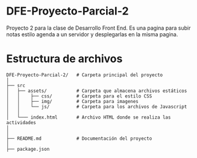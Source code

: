 # DFE-Proyecto-Parcial-2
Proyecto 2 para la clase de Desarrollo Front End.
Es una pagina para subir notas estilo agenda a un servidor y desplegarlas en la misma pagina.

# Estructura de archivos
```
DFE-Proyecto-Parcial-2/   # Carpeta principal del proyecto
│
├── src
│   ├── assets/           # Carpeta que almacena archivos estáticos
│   │    ├── css/         # Carpeta para el estilo CSS
│   │    ├── img/         # Carpeta para imagenes
│   │    └── js/          # Carpeta para los archivos de Javascript
│   │
│   └─── index.html       # Archivo HTML donde se realiza las actividades
│
│
├── README.md             # Documentación del proyecto
│
├── package.json

```
